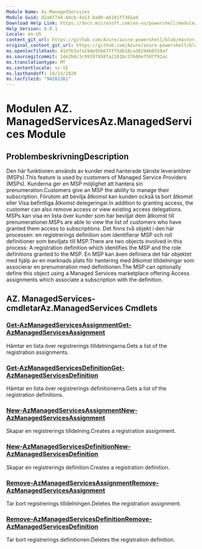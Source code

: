 ```yaml
---
Module Name: Az.ManagedServices
Module Guid: d2a8f744-8dcb-4a13-ba80-eb181ff365ad
Download Help Link: https://docs.microsoft.com/en-us/powershell/module/az.managedservices
Help Version: 0.0.1
Locale: en-US
content_git_url: https://github.com/Azure/azure-powershell/blob/master/src/ManagedServices/ManagedServices/help/Az.ManagedServices.md
original_content_git_url: https://github.com/Azure/azure-powershell/blob/master/src/ManagedServices/ManagedServices/help/Az.ManagedServices.md
ms.openlocfilehash: 41d7b3afa19de95b677ff5db18ca38294b8559af
ms.sourcegitcommit: 1de2b6c3c99197958fa2101bc37680e7507f91ac
ms.translationtype: MT
ms.contentlocale: sv-SE
ms.lasthandoff: 10/13/2020
ms.locfileid: "94261261"
---
```

# <span data-ttu-id="dce09-101">Modulen AZ. ManagedServices</span><span class="sxs-lookup"><span data-stu-id="dce09-101">Az.ManagedServices Module</span></span>
## <span data-ttu-id="dce09-102">Problembeskrivning</span><span class="sxs-lookup"><span data-stu-id="dce09-102">Description</span></span>
<span data-ttu-id="dce09-103">Den här funktionen används av kunder med hanterade tjänste leverantörer (MSPs).</span><span class="sxs-lookup"><span data-stu-id="dce09-103">This feature is used by customers of Managed Service Providers (MSPs).</span></span> <span data-ttu-id="dce09-104">Kunderna ger en MSP möjlighet att hantera sin prenumeration.</span><span class="sxs-lookup"><span data-stu-id="dce09-104">Customers give an MSP the ability to manage their subscription.</span></span> <span data-ttu-id="dce09-105">Förutom att bevilja åtkomst kan kunden också ta bort åtkomst eller Visa befintliga åtkomst delegeringar.</span><span class="sxs-lookup"><span data-stu-id="dce09-105">In addition to granting access, the customer can also remove access or view existing access delegations.</span></span> <span data-ttu-id="dce09-106">MSPs kan visa en lista över kunder som har beviljat dem åtkomst till prenumerationer.</span><span class="sxs-lookup"><span data-stu-id="dce09-106">MSPs are able to view the list of customers who have granted them access to subscriptions.</span></span> <span data-ttu-id="dce09-107">Det finns två objekt i den här processen: en registrerings definition som identifierar MSP och roll definitioner som beviljats till MSP.</span><span class="sxs-lookup"><span data-stu-id="dce09-107">There are two objects involved in this process: A registration definition which identifies the MSP and the role definitions granted to the MSP.</span></span> <span data-ttu-id="dce09-108">En MSP kan även definiera det här objektet med hjälp av en marknads plats för hantering med åtkomst tilldelningar som associerar en prenumeration med definitionen.</span><span class="sxs-lookup"><span data-stu-id="dce09-108">The MSP can optionally define this object using a Managed Services marketplace offering Access assignments which associate a subscription with the definition.</span></span>

## <span data-ttu-id="dce09-109">AZ. ManagedServices-cmdletar</span><span class="sxs-lookup"><span data-stu-id="dce09-109">Az.ManagedServices Cmdlets</span></span>
### [<span data-ttu-id="dce09-110">Get-AzManagedServicesAssignment</span><span class="sxs-lookup"><span data-stu-id="dce09-110">Get-AzManagedServicesAssignment</span></span>](Get-AzManagedServicesAssignment.md)
<span data-ttu-id="dce09-111">Hämtar en lista över registrerings tilldelningarna.</span><span class="sxs-lookup"><span data-stu-id="dce09-111">Gets a list of the registration assignments.</span></span>

### [<span data-ttu-id="dce09-112">Get-AzManagedServicesDefinition</span><span class="sxs-lookup"><span data-stu-id="dce09-112">Get-AzManagedServicesDefinition</span></span>](Get-AzManagedServicesDefinition.md)
<span data-ttu-id="dce09-113">Hämtar en lista över registrerings definitionerna.</span><span class="sxs-lookup"><span data-stu-id="dce09-113">Gets a list of the registration definitions.</span></span>

### [<span data-ttu-id="dce09-114">New-AzManagedServicesAssignment</span><span class="sxs-lookup"><span data-stu-id="dce09-114">New-AzManagedServicesAssignment</span></span>](New-AzManagedServicesAssignment.md)
<span data-ttu-id="dce09-115">Skapar en registrerings tilldelning.</span><span class="sxs-lookup"><span data-stu-id="dce09-115">Creates a registration assignment.</span></span>

### [<span data-ttu-id="dce09-116">New-AzManagedServicesDefinition</span><span class="sxs-lookup"><span data-stu-id="dce09-116">New-AzManagedServicesDefinition</span></span>](New-AzManagedServicesDefinition.md)
<span data-ttu-id="dce09-117">Skapar en registrerings definition.</span><span class="sxs-lookup"><span data-stu-id="dce09-117">Creates a registration definition.</span></span>

### [<span data-ttu-id="dce09-118">Remove-AzManagedServicesAssignment</span><span class="sxs-lookup"><span data-stu-id="dce09-118">Remove-AzManagedServicesAssignment</span></span>](Remove-AzManagedServicesAssignment.md)
<span data-ttu-id="dce09-119">Tar bort registrerings tilldelningen.</span><span class="sxs-lookup"><span data-stu-id="dce09-119">Deletes the registration assignment.</span></span>

### [<span data-ttu-id="dce09-120">Remove-AzManagedServicesDefinition</span><span class="sxs-lookup"><span data-stu-id="dce09-120">Remove-AzManagedServicesDefinition</span></span>](Remove-AzManagedServicesDefinition.md)
<span data-ttu-id="dce09-121">Tar bort registrerings definitionen.</span><span class="sxs-lookup"><span data-stu-id="dce09-121">Deletes the registration definition.</span></span>

